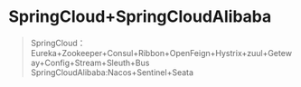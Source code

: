 SpringCloud+SpringCloudAlibaba
======
>SpringCloud：Eureka+Zookeeper+Consul+Ribbon+OpenFeign+Hystrix+zuul+Geteway+Config+Stream+Sleuth+Bus<br>
>SpringCloudAlibaba:Nacos+Sentinel+Seata


